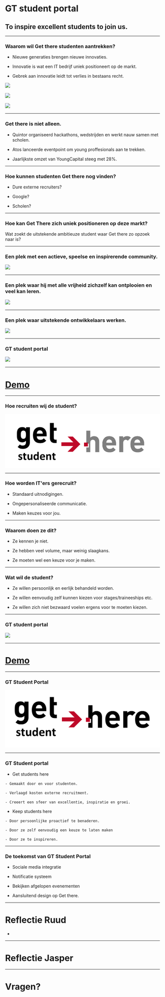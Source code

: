 # GT student portal
## To inspire excellent students to join us. 

---

### Waarom wil Get there studenten aantrekken?

- Nieuwe generaties brengen nieuwe innovaties. 
<!-- .element: class="fragment" -->
- Innovatie is wat een IT bedrijf uniek positioneert op de markt. 
<!-- .element: class="fragment" -->
- Gebrek aan innovatie leidt tot verlies in bestaans recht. 
<!-- .element: class="fragment" -->

![](http://company.nokia.com/sites/default/files/gallery/images/nokia_white_logo.png)
<!-- .element: class="fragment" height="150px" width="auto" -->
![](http://vector.me/files/images/5/1/51491/kodak.png) 
<!-- .element: class="fragment" height="150px" width="auto" -->
![](http://entoen.tv/wp-content/uploads/Hyves-front.jpg) 
<!-- .element: class="fragment" height="150px" width="auto" -->

---

### Get there is niet alleen. 
- Quintor organiseerd hackathons, wedstrijden en werkt nauw samen met
  scholen. 
<!-- .element: class="fragment" -->
- Atos lanceerde eventpoint om young proffesionals aan te trekken.
<!-- .element: class="fragment" -->
- Jaarlijkste omzet van YoungCapital steeg met 28%.
<!-- .element: class="fragment" -->

---

### Hoe kunnen studenten Get there nog vinden?
- Dure externe recruiters?
<!-- .element: class="fragment" -->
- Google?
<!-- .element: class="fragment" -->
- Scholen?
<!-- .element: class="fragment" -->

---

### Hoe kan Get There zich uniek positioneren op deze markt?
Wat zoekt de uitstekende ambitieuze student waar Get there zo opzoek naar is?

---

###  Een plek met een actieve, speelse en inspirerende community.
![](https://services.google.com/fh/files/helpcenter/engandtechjobsfow.jpg)
<!-- .element: height="500px" width="auto" -->

---

###  Een plek waar hij met alle vrijheid zichzelf kan ontplooien en veel kan leren.
![](https://services.google.com/fh/files/helpcenter/engandtechjobsfow2.jpg)
<!-- .element: height="450px" width="auto" -->

---

### Een plek waar uitstekende ontwikkelaars werken. 
![](https://services.google.com/fh/files/newsletters/careers_last2.jpg) 
<!-- .element: height="500px" width="auto" -->

---

### GT student portal
![](http://www.speakart.nl/sites/default/files/presenteren_pitchen_groningen_getthere.jpg)

---

# [Demo](http://localhost:8080/)


---

### Hoe recruiten wij de student?
![](getStudentHere.png) 

---

### Hoe worden IT'ers gerecruit? 
- Standaard uitnodigingen.
<!-- .element: class="fragment" -->
- Ongepersonaliseerde communicatie. 
<!-- .element: class="fragment" -->
- Maken keuzes voor jou. 
<!-- .element: class="fragment" -->

---

### Waarom doen ze dit? 
- Ze kennen je niet.
<!-- .element: class="fragment" -->
- Ze hebben veel volume, maar weinig slaagkans. 
<!-- .element: class="fragment" -->
- Ze moeten wel een keuze voor je maken. 
<!-- .element: class="fragment" -->

---

### Wat wil de student?
- Ze willen persoonlijk en eerlijk behandeld worden. 
<!-- .element: class="fragment" -->
- Ze willen eenvoudig zelf kunnen kiezen voor stages/traineeships etc.
<!-- .element: class="fragment" -->
- Ze willen zich niet bezwaard voelen ergens voor te moeten kiezen.
<!-- .element: class="fragment" -->

---

### GT student portal
![](http://www.speakart.nl/sites/default/files/presenteren_pitchen_groningen_getthere.jpg)

---

# [Demo](http://localhost:8080/)

---

###  GT Student Portal
![](getStudentHere2.png)

---

### GT Student portal
- Get students here
<!-- .element: class="fragment" -->
    - Gemaakt door en voor studenten. 
<!-- .element: class="fragment" -->
    - Verlaagd kosten externe recruitment. 
<!-- .element: class="fragment" -->
    - Creeert een sfeer van excellentie, inspiratie en groei. 
<!-- .element: class="fragment" -->
- Keep students here
<!-- .element: class="fragment" -->
    - Door persoonlijke proactief te benaderen.
<!-- .element: class="fragment" -->
    - Door ze zelf eenvoudig een keuze te laten maken
<!-- .element: class="fragment" -->
    - Door ze te inspireren.
<!-- .element: class="fragment" -->

---

### De toekomst van GT Student Portal 
- Sociale media integratie
<!-- .element: class="fragment" -->
- Notificatie systeem
<!-- .element: class="fragment" -->
- Bekijken afgelopen evenementen
<!-- .element: class="fragment" -->
- Aansluitend design op Get there. 
<!-- .element: class="fragment" -->

---

# Reflectie Ruud
- 

---

# Reflectie Jasper

---

# Vragen? 